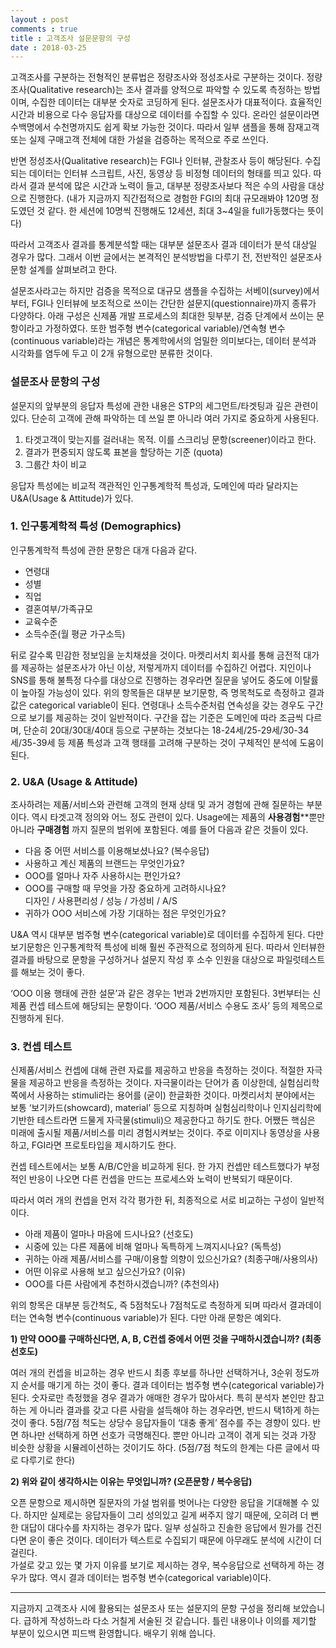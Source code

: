 ```yaml
---
layout : post
comments : true
title : 고객조사 설문문항의 구성
date : 2018-03-25
---
```


고객조사를 구분하는 전형적인 분류법은 정량조사와 정성조사로 구분하는 것이다.
정량조사(Qualitative research)는 조사 결과를 양적으로 파악할 수 있도록 측정하는 방법이며, 수집한 데이터는 대부분 숫자로 코딩하게 된다. 설문조사가 대표적이다. 효율적인 시간과 비용으로 다수 응답자를 대상으로 데이터를 수집할 수 있다. 온라인 설문이라면 수백명에서 수천명까지도 쉽게 확보 가능한 것이다. 따라서 일부 샘플을 통해 잠재고객 또는 실제 구매고객 전체에 대한 가설을 검증하는 목적으로 주로 쓰인다.

반면 정성조사(Qualitative research)는 FGI나 인터뷰, 관찰조사 등이 해당된다. 수집되는 데이터는 인터뷰 스크립트, 사진, 동영상 등 비정형 데이터의 형태를 띄고 있다. 따라서 결과 분석에 많은 시간과 노력이 들고, 대부분 정량조사보다 적은 수의 사람을 대상으로 진행한다. (내가 지금까지 직간접적으로 경험한 FGI의 최대 규모래봐야 120명 정도였던 것 같다. 한 세션에 10명씩 진행해도 12세션, 최대 3~4일을 full가동했다는 뜻이다)

따라서 고객조사 결과를 통계분석할 때는 대부분 설문조사 결과 데이터가 분석 대상일 경우가 많다. 그래서 이번 글에서는 본격적인 분석방법을 다루기 전, 전반적인 설문조사 문항 설계를 살펴보려고 한다.

설문조사라고는 하지만 검증을 목적으로 대규모 샘플을 수집하는 서베이(survey)에서부터, FGI나 인터뷰에 보조적으로 쓰이는 간단한 설문지(questionnaire)까지 종류가 다양하다. 아래 구성은 신제품 개발 프로세스의 최대한 뒷부분, 검증 단계에서 쓰이는 문항이라고 가정하였다. 또한 범주형 변수(categorical variable)/연속형 변수(continuous variable)라는 개념은 통계학에서의 엄밀한 의미보다는, 데이터 분석과 시각화를 염두에 두고 이 2개 유형으로만 분류한 것이다.  

### 설문조사 문항의 구성

설문지의 앞부분의 응답자 특성에 관한 내용은 STP의 세그먼트/타겟팅과 깊은 관련이 있다. 단순히 고객에 관해 파악하는 데 쓰일 뿐 아니라 여러 가지로 중요하게 사용된다.

1) 타겟고객이 맞는지를 걸러내는 목적. 이를 스크리닝 문항(screener)이라고 한다.
2) 결과가 편중되지 않도록 표본을 할당하는 기준 (quota)
3) 그룹간 차이 비교

응답자 특성에는 비교적 객관적인 인구통계학적 특성과, 도메인에 따라 달라지는 U&A(Usage & Attitude)가 있다.

### 1. 인구통계학적 특성 (Demographics)

인구통계학적 특성에 관한 문항은 대개 다음과 같다.
* 연령대
* 성별
* 직업
* 결혼여부/가족규모
* 교육수준
* 소득수준(월 평균 가구소득)

뒤로 갈수록 민감한 정보임을 눈치채셨을 것이다. 마켓리서치 회사를 통해 금전적 대가를 제공하는 설문조사가 아닌 이상, 저렇게까지 데이터를 수집하긴 어렵다. 지인이나 SNS를 통해 불특정 다수를 대상으로 진행하는 경우라면 질문을 넣어도 중도에 이탈률이 높아질 가능성이 있다.
위의 항목들은 대부분 보기문항, 즉 명목척도로 측정하고 결과값은 categorical variable이 된다.
연령대나 소득수준처럼 연속성을 갖는 경우도 구간으로 보기를 제공하는 것이 일반적이다. 구간을 잡는 기준은 도메인에 따라 조금씩 다르며,
단순히 20대/30대/40대 등으로 구분하는 것보다는 18-24세/25-29세/30-34세/35-39세 등 제품 특성과 고객 행태를 고려해 구분하는 것이 구체적인 분석에 도움이 된다.  

### 2. U&A (Usage & Attitude)
조사하려는 제품/서비스와 관련해 고객의 현재 상태 및 과거 경험에 관해 질문하는 부분이다. 역시 타겟고객 정의와 어느 정도 관련이 있다.
Usage에는 제품의 __사용경험__**뿐만 아니라 __구매경험__ 까지 질문의 범위에 포함된다. 예를 들어 다음과 같은 것들이 있다.

* 다음 중 어떤 서비스를 이용해보셨나요? (복수응답)
* 사용하고 계신 제품의 브랜드는 무엇인가요?
* OOO를 얼마나 자주 사용하시는 편인가요?
* OOO를 구매할 때 무엇을 가장 중요하게 고려하시나요?  
디자인 / 사용편리성 / 성능 / 가성비 / A/S
* 귀하가 OOO 서비스에 가장 기대하는 점은 무엇인가요?

U&A 역시 대부분 범주형 변수(categorical variable)로 데이터를 수집하게 된다. 다만 보기문항은 인구통계학적 특성에 비해 훨씬 주관적으로 정의하게 된다.
따라서 인터뷰한 결과를 바탕으로 문항을 구성하거나 설문지 작성 후 소수 인원을 대상으로 파일럿테스트를 해보는 것이 좋다.

‘OOO 이용 행태에 관한 설문’과 같은 경우는 1번과 2번까지만 포함된다. 3번부터는 신제품 컨셉 테스트에 해당되는 문항이다. ‘OOO 제품/서비스 수용도 조사’ 등의 제목으로 진행하게 된다.


### 3. 컨셉 테스트
신제품/서비스 컨셉에 대해 관련 자료를 제공하고 반응을 측정하는 것이다.
적절한 자극물을 제공하고 반응을 측정하는 것이다. 자극물이라는 단어가 좀 이상한데, 실험심리학 쪽에서 사용하는 stimuli라는 용어를 (굳이) 한글화한 것이다. 마켓리서치 분야에서는 보통 ‘보기카드(showcard), material’ 등으로 지칭하며 실험심리학이나 인지심리학에 기반한 테스트라면 드물게 자극물(stimuli)으 제공한다고 하기도 한다. 어쨌든 핵심은 미래에 출시될 제품/서비스를 미리 경험시켜보는 것이다. 주로 이미지나 동영상을 사용하고, FGI라면 프로토타입을 제시하기도 한다.  

컨셉 테스트에서는 보통 A/B/C안을 비교하게 된다. 한 가지 컨셉만 테스트했다가 부정적인 반응이 나오면 다른 컨셉을 만드는 프로세스와 노력이 반복되기 때문이다.

따라서 여러 개의 컨셉을 먼저 각각 평가한 뒤, 최종적으로 서로 비교하는 구성이 일반적이다.


* 아래 제품이 얼마나 마음에 드시나요? (선호도)
* 시중에 있는 다른 제품에 비해 얼마나 독특하게 느껴지시나요?  (독특성)
* 귀하는 아래 제품/서비스를 구매/이용할 의향이 있으신가요? (최종구매/사용의사)
* 어떤 이유로 사용해 보고 싶으신가요? (이유)
* OOO를 다른 사람에게 추천하시겠습니까? (추천의사)


위의 항목은 대부분 등간척도, 즉 5점척도나 7점척도로 측정하게 되며 따라서 결과데이터는 연속형 변수(continuous variable)가 된다. 다만 아래 문항은 예외다.

**1) 만약 OOO를 구매하신다면, A, B, C컨셉 중에서 어떤 것을 구매하시겠습니까? (최종 선호도)**

여러 개의 컨셉을 비교하는 경우 반드시 최종 후보를 하나만 선택하거나, 3순위 정도까지 순서를 매기게 하는 것이 좋다. 결과 데이터는 범주형 변수(categorical variable)가 된다.
숫자로만 측정했을 경우 결과가 애매한 경우가 많아서다. 특히 분석자 본인만 참고하는 게 아니라 결과를 갖고 다른 사람을 설득해야 하는 경우라면, 반드시 택1하게 하는 것이 좋다. 5점/7점 척도는 상당수 응답자들이 ‘대충 좋게’ 점수를 주는 경향이 있다. 반면 하나만 선택하게 하면 선호가 극명해진다. 뿐만 아니라 고객이 겪게 되는 것과 가장 비슷한 상황을 시뮬레이션하는 것이기도 하다. (5점/7점 척도의 한계는 다른 글에서 따로 다루기로 한다)

**2) 위와 같이 생각하시는 이유는 무엇입니까? (오픈문항 / 복수응답)**

오픈 문항으로 제시하면 질문자의 가설 범위를 벗어나는 다양한 응답을 기대해볼 수 있다. 하지만 실제로는 응답자들이 그리 성의있고 길게 써주지 않기 때문에, 오히려 더 뻔한 대답이 대다수를 차지하는 경우가 많다. 일부 성실하고 진솔한 응답에서 뭔가를 건진다면 운이 좋은 것이다. 데이터가 텍스트로 수집되기 때문에 아무래도 분석에 시간이 더 걸린다.  
가설로 갖고 있는 몇 가지 이유를 보기로 제시하는 경우, 복수응답으로 선택하게 하는 경우가 많다. 역시 결과 데이터는 범주형 변수(categorical variable)이다.


*****
지금까지 고객조사 시에 활용되는 설문조사 또는 설문지의 문항 구성을 정리해 보았습니다. 급하게 작성하느라 다소 거칠게 서술된 것 같습니다. 틀린 내용이나 이의를 제기할 부분이 있으시면 피드백 환영합니다. 배우기 위해 씁니다.
